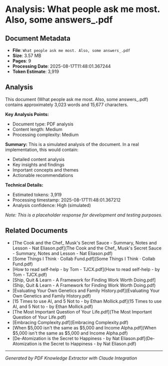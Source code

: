 # Analysis: What people ask me most. Also, some answers_.pdf

## Document Metadata
- **File**: `What people ask me most. Also, some answers_.pdf`
- **Size**: 3.57 MB
- **Pages**: 9
- **Processing Date**: 2025-08-17T11:48:01.367244
- **Token Estimate**: 3,919

## Analysis

This document (What people ask me most. Also, some answers_.pdf) contains approximately 3,023 words and 15,677 characters.

**Key Analysis Points:**
- Document type: PDF analysis
- Content length: Medium
- Processing complexity: Medium

**Summary:**
This is a simulated analysis of the document. In a real implementation, this would contain:
- Detailed content analysis
- Key insights and findings
- Important concepts and themes
- Actionable recommendations

**Technical Details:**
- Estimated tokens: 3,919
- Processing timestamp: 2025-08-17T11:48:01.367212
- Analysis confidence: High (simulated)

*Note: This is a placeholder response for development and testing purposes.*

## Related Documents

- [The Cook and the Chef_ Musk's Secret Sauce - Summary, Notes and Lesson - Nat Eliason.pdf](The Cook and the Chef_ Musk's Secret Sauce - Summary, Notes and Lesson - Nat Eliason.pdf)
- [Some Things I Think · Collab Fund.pdf](Some Things I Think · Collab Fund.pdf)
- [How to read self-help - by Tom - TJCX.pdf](How to read self-help - by Tom - TJCX.pdf)
- [Ship, Quit & Learn - A Framework for Finding Work Worth Doing.pdf](Ship, Quit & Learn - A Framework for Finding Work Worth Doing.pdf)
- [Evaluating Your Own Genetics and Family History.pdf](Evaluating Your Own Genetics and Family History.pdf)
- [15 Times to use AI, and 5 Not to - by Ethan Mollick.pdf](15 Times to use AI, and 5 Not to - by Ethan Mollick.pdf)
- [The Most Important Question of Your Life.pdf](The Most Important Question of Your Life.pdf)
- [Embracing Complexity.pdf](Embracing Complexity.pdf)
- [When $5,000 isn't the same as $5,000 and Income Alpha.pdf](When $5,000 isn't the same as $5,000 and Income Alpha.pdf)
- [De-Atomization is the Secret to Happiness - by Nat Eliason.pdf](De-Atomization is the Secret to Happiness - by Nat Eliason.pdf)

---
*Generated by PDF Knowledge Extractor with Claude Integration*